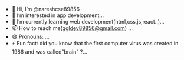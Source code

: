 - 👋 Hi, I’m @nareshcse89856
- 👀 I’m interested in app development...
- 🌱 I’m currently learning web development(html,css,js,react..)...
- 📫 How to reach me(ggldev89856@gmail.com) ...
- 😄 Pronouns: ...
- ⚡ Fun fact: did you know that the first computer virus was created in 1986 and was called"brain" ?...

<!---
nareshcse89856/nareshcse89856 is a ✨ special ✨ repository because its `README.md` (this file) appears on your GitHub profile.
You can click the Preview link to take a look at your changes.
--->
